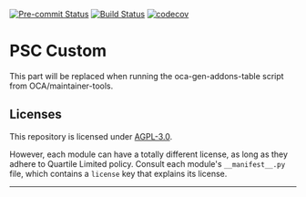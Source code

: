
<!-- /!\ Non OCA Context : Set here the badge of your runbot / runboat instance. -->
[![Pre-commit Status](https://github.com/qrtl/psc-custom/actions/workflows/pre-commit.yml/badge.svg?branch=13.0)](https://github.com/qrtl/psc-custom/actions/workflows/pre-commit.yml?query=branch%3A13.0)
[![Build Status](https://github.com/qrtl/psc-custom/actions/workflows/test.yml/badge.svg?branch=13.0)](https://github.com/qrtl/psc-custom/actions/workflows/test.yml?query=branch%3A13.0)
[![codecov](https://codecov.io/gh/qrtl/psc-custom/branch/13.0/graph/badge.svg)](https://codecov.io/gh/qrtl/psc-custom)
<!-- /!\ Non OCA Context : Set here the badge of your translation instance. -->

<!-- /!\ do not modify above this line -->

# PSC Custom



<!-- /!\ do not modify below this line -->

<!-- prettier-ignore-start -->

[//]: # (addons)

This part will be replaced when running the oca-gen-addons-table script from OCA/maintainer-tools.

[//]: # (end addons)

<!-- prettier-ignore-end -->

## Licenses

This repository is licensed under [AGPL-3.0](LICENSE).

However, each module can have a totally different license, as long as they adhere to Quartile Limited
policy. Consult each module's `__manifest__.py` file, which contains a `license` key
that explains its license.

----
<!-- /!\ Non OCA Context : Set here the full description of your organization. -->
